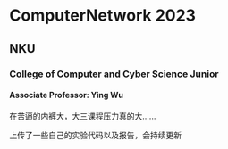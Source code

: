 # ComputerNetwork 2023

## NKU 

### College of Computer and Cyber Science Junior

#### Associate Professor: Ying Wu















在苦逼的内裤大，大三课程压力真的大......

上传了一些自己的实验代码以及报告，会持续更新